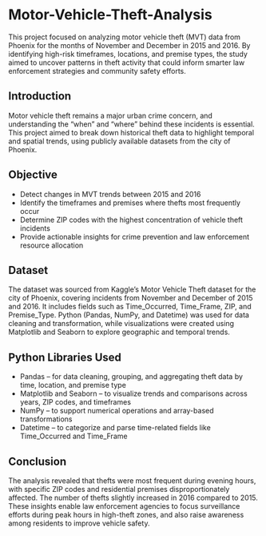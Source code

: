 # Motor-Vehicle-Theft-Analysis
This project focused on analyzing motor vehicle theft (MVT) data from Phoenix for the months of November and December in 2015 and 2016. By identifying high-risk timeframes, locations, and premise types, the study aimed to uncover patterns in theft activity that could inform smarter law enforcement strategies and community safety efforts.

## Introduction
Motor vehicle theft remains a major urban crime concern, and understanding the “when” and “where” behind these incidents is essential. This project aimed to break down historical theft data to highlight temporal and spatial trends, using publicly available datasets from the city of Phoenix.

## Objective
* Detect changes in MVT trends between 2015 and 2016
* Identify the timeframes and premises where thefts most frequently occur
* Determine ZIP codes with the highest concentration of vehicle theft incidents
* Provide actionable insights for crime prevention and law enforcement resource allocation

## Dataset 
The dataset was sourced from Kaggle’s Motor Vehicle Theft dataset for the city of Phoenix, covering incidents from November and December of 2015 and 2016. It includes fields such as Time_Occurred, Time_Frame, ZIP, and Premise_Type. Python (Pandas, NumPy, and Datetime) was used for data cleaning and transformation, while visualizations were created using Matplotlib and Seaborn to explore geographic and temporal trends.

## Python Libraries Used
* Pandas – for data cleaning, grouping, and aggregating theft data by time, location, and premise type
* Matplotlib and Seaborn – to visualize trends and comparisons across years, ZIP codes, and timeframes
* NumPy – to support numerical operations and array-based transformations
* Datetime – to categorize and parse time-related fields like Time_Occurred and Time_Frame

## Conclusion
The analysis revealed that thefts were most frequent during evening hours, with specific ZIP codes and residential premises disproportionately affected. The number of thefts slightly increased in 2016 compared to 2015. These insights enable law enforcement agencies to focus surveillance efforts during peak hours in high-theft zones, and also raise awareness among residents to improve vehicle safety.
